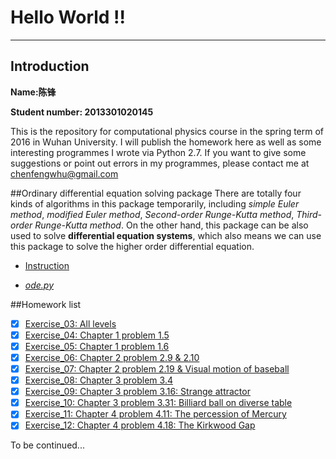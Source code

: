 # **Hello World !!**
------

## Introduction
**Name:陈锋**

**Student number: 2013301020145**

This is the repository for computational physics course in the spring term of 2016 in Wuhan University. 
I will publish the homework here as well as some interesting programmes I wrote via Python 2.7.
If you want to give some suggestions or point out errors in my programmes, please contact me at chenfengwhu@gmail.com 

##Ordinary differential equation solving package
There are totally four kinds of algorithms in this package temporarily, including *simple Euler method*, *modified Euler method*, *Second-order Runge-Kutta method*, *Third-order Runge-Kutta method*. 
On the other hand, this package can be also used to solve **differential equation systems**, which also means we can use this package to solve the higher order differential equation.
 - [Instruction](https://www.zybuluo.com/355073677/note/323818)

 - [*ode.py*](https://github.com/chenfeng2013301020145/computational-physics_N2013301020145/blob/master/ode_package/ode.py)

<!---## Animation of Lorenz Model
![figure_lorenz_model](https://raw.githubusercontent.com/chenfeng2013301020145/computational-physics_N2013301020145/master/Exercise/Chapter%203/chapter3_lorenz_model.gif)
###Acknowledgement:
   感谢强益华同学提供绘制x=0的相图的原代码 
   
  [Programme Code](https://github.com/chenfeng2013301020145/computational-physics_N2013301020145/blob/master/Exercise/Chapter%203/chapter3_lorenz_model.py)-->
##Homework list
- [x] [Exercise_03: All levels](https://github.com/chenfeng2013301020145/computational-physics_N2013301020145/blob/master/Exercise/1st%20assignment.md)
- [x] [Exercise_04: Chapter 1 problem 1.5](https://www.zybuluo.com/355073677/note/318129)
- [x] [Exercise_05: Chapter 1 problem 1.6](https://www.zybuluo.com/355073677/note/322726)
- [x] [Exercise_06: Chapter 2 problem 2.9 & 2.10](https://www.zybuluo.com/355073677/note/331446)
- [x] [Exercise_07: Chapter 2 problem 2.19 & Visual motion of baseball](https://www.zybuluo.com/355073677/note/339666)
- [x] [Exercise_08: Chapter 3 problem 3.4](https://www.zybuluo.com/355073677/note/345564)
- [x] [Exercise_09: Chapter 3 problem 3.16: Strange attractor](https://www.zybuluo.com/355073677/note/352897)
- [x] [Exercise_10: Chapter 3 problem 3.31: Billiard ball on diverse table](https://www.zybuluo.com/355073677/note/360879)
- [x] [Exercise_11: Chapter 4 problem 4.11: The percession of Mercury](https://www.zybuluo.com/355073677/note/366943)
- [x] [Exercise_12: Chapter 4 problem 4.18: The Kirkwood Gap](https://www.zybuluo.com/355073677/note/377276)

To be continued...





